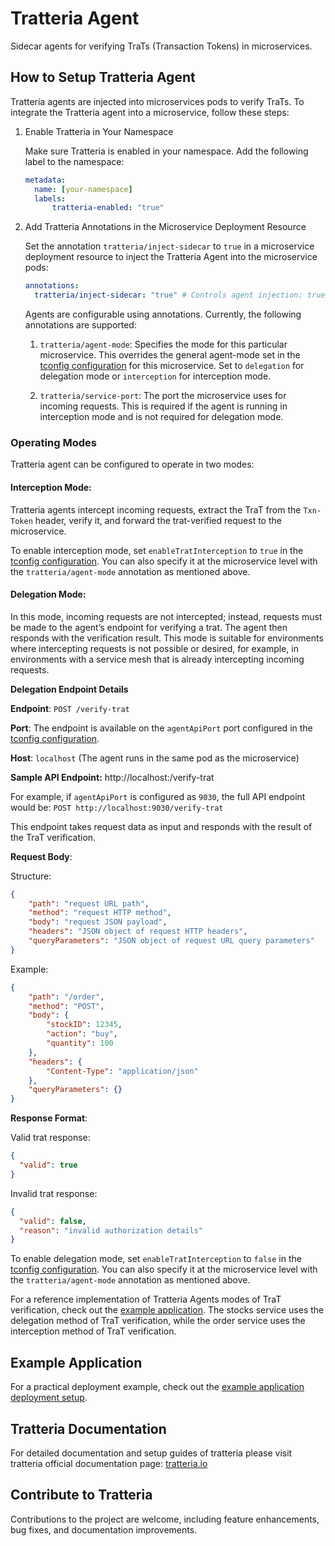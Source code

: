 # Tratteria Agent

Sidecar agents for verifying TraTs (Transaction Tokens) in microservices.

## How to Setup Tratteria Agent

Tratteria agents are injected into microservices pods to verify TraTs. To integrate the Tratteria agent into a microservice, follow these steps:

1. Enable Tratteria in Your Namespace

    Make sure Tratteria is enabled in your namespace. Add the following label to the namespace:

    ```yaml
    metadata:
      name: [your-namespace]
      labels:
          tratteria-enabled: "true"
    ```

2. Add Tratteria Annotations in the Microservice Deployment Resource

    Set the annotation `tratteria/inject-sidecar` to `true` in a microservice deployment resource to inject the Tratteria Agent into the microservice pods:

    ```yaml
    annotations:
      tratteria/inject-sidecar: "true" # Controls agent injection: true to inject, false to skip
    ```

    Agents are configurable using annotations. Currently, the following annotations are supported:

    1. `tratteria/agent-mode`: Specifies the mode for this particular microservice. This overrides the general agent-mode set in the [tconfig configuration](https://github.com/tratteria/tconfigd/tree/main/installation#3-configure-tconfigd) for this microservice. Set to `delegation` for delegation mode or `interception` for interception mode.

    2. `tratteria/service-port`: The port the microservice uses for incoming requests. This is required if the agent is running in interception mode and is not required for delegation mode.

### Operating Modes

Tratteria agent can be configured to operate in two modes:

#### Interception Mode:

Tratteria agents intercept incoming requests, extract the TraT from the `Txn-Token` header, verify it, and forward the trat-verified request to the microservice.

To enable interception mode, set `enableTratInterception` to `true` in the [tconfig configuration](https://github.com/tratteria/tconfigd/tree/main/installation#3-configure-tconfigd). You can also specify it at the microservice level with the `tratteria/agent-mode` annotation as mentioned above.

#### Delegation Mode:

In this mode, incoming requests are not intercepted; instead, requests must be made to the agent’s endpoint for verifying a trat. The agent then responds with the verification result. This mode is suitable for environments where intercepting requests is not possible or desired, for example, in environments with a service mesh that is already intercepting incoming requests.

**Delegation Endpoint Details**

**Endpoint**: `POST /verify-trat`

**Port**: The endpoint is available on the `agentApiPort` port configured in the [tconfig configuration](https://github.com/tratteria/tconfigd/tree/main/installation#2-configure-tconfigd).

**Host**: `localhost` (The agent runs in the same pod as the microservice)

**Sample API Endpoint:** http://localhost:<agentApiPort>/verify-trat

For example, if `agentApiPort` is configured as `9030`, the full API endpoint would be: `POST http://localhost:9030/verify-trat`

This endpoint takes request data as input and responds with the result of the TraT verification.

**Request Body**:

Structure:

```json
{
    "path": "request URL path",
    "method": "request HTTP method",
    "body": "request JSON payload",
    "headers": "JSON object of request HTTP headers",
    "queryParameters": "JSON object of request URL query parameters"
}
```

Example:

```json
{
    "path": "/order",
    "method": "POST",
    "body": {
        "stockID": 12345,
        "action": "buy",
        "quantity": 100
    },
    "headers": {
        "Content-Type": "application/json"
    },
    "queryParameters": {}
}
```


**Response Format**:

Valid trat response:

```json
{
  "valid": true
}
```

Invalid trat response:

```json
{
  "valid": false,
  "reason": "invalid authorization details"
}
```

To enable delegation mode, set `enableTratInterception` to `false` in the [tconfig configuration](https://github.com/tratteria/tconfigd/tree/main/installation#2-configure-tconfigd). You can also specify it at the microservice level with the `tratteria/agent-mode` annotation as mentioned above.

For a reference implementation of Tratteria Agents modes of TraT verification, check out the [example application](https://github.com/tratteria/example-application). The stocks service uses the delegation method of TraT verification, while the order service uses the interception method of TraT verification.

## Example Application
For a practical deployment example, check out the [example application deployment setup](https://github.com/tratteria/example-application/tree/main/deploy).

## Tratteria Documentation
For detailed documentation and setup guides of tratteria please visit tratteria official documentation page: [tratteria.io](https://tratteria.io)

## Contribute to Tratteria
Contributions to the project are welcome, including feature enhancements, bug fixes, and documentation improvements.